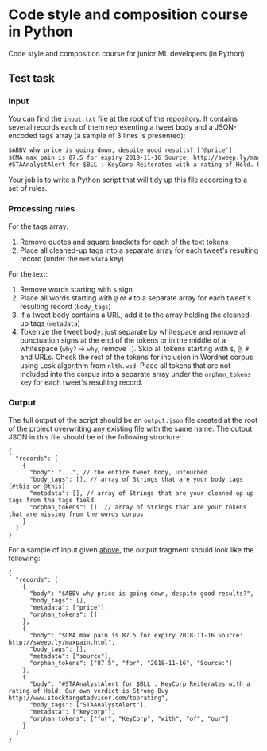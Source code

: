 # Code style and composition course in Python
Code style and composition course for junior ML developers (in Python)

## Test task

### Input

You can find the `input.txt` file at the root of the repository. It contains several records each of them representing a tweet body and a JSON-encoded tags array (a sample of 3 lines is presented):

```txt
$ABBV why price is going down, despite good results?,['@price']
$CMA max pain is 87.5 for expiry 2018-11-16 Source: http://sweep.ly/maxpain.html,['@source']
#STAAnalystAlert for $BLL : KeyCorp Reiterates with a rating of Hold. Our own verdict is Strong Buy http://www.stocktargetadvisor.com/toprating,['@keycorp']
```

Your job is to write a Python script that will tidy up this file according to a set of rules.

### Processing rules

For the tags array:

1. Remove quotes and square brackets for each of the text tokens
2. Place all cleaned-up tags into a separate array for each tweet's resulting record (under the `metadata` key)


For the text:

1. Remove words starting with `$` sign
2. Place all words starting with `@` or `#` to a separate array for each tweet's resulting record (`body_tags`)
3. If a tweet body contains a URL, add it to the array holding the cleaned-up tags (`metadata`)
4. Tokenize the tweet body: just separate by whitespace and remove all punctuation signs at the end of the tokens or in the middle of a whitespace (`why?` -> `why`, remove ` : `). Skip all tokens starting with `$`, `@`, `#` and URLs. Check the rest of the tokens for inclusion in Wordnet corpus using Lesk algorithm from `nltk.wsd`. Place all tokens that are not included into the corpus into a separate array under the `orphan_tokens` key for each tweet's resulting record.

### Output

The full output of the script should be an `output.json` file created at the root of the project overwriting any existing file with the same name. The output JSON in this file should be of the following structure:

```json5
{
  "records": [
    {
      "body": "...", // the entire tweet body, untouched
      "body_tags": [], // array of Strings that are your body tags (#this or @this)
      "metadata": [], // array of Strings that are your cleaned-up up tags from the tags field
      "orphan_tokens": [], // array of Strings that are your tokens that are missing from the words corpus
    }
  ]
}
```

For a sample of input given [above](#Input), the output fragment should look like the following:

```json5
{
  "records": [
    {
      "body": "$ABBV why price is going down, despite good results?",
      "body_tags": [],
      "metadata": ["price"],
      "orphan_tokens": []
    },
    {
      "body": "$CMA max pain is 87.5 for expiry 2018-11-16 Source: http://sweep.ly/maxpain.html",
      "body_tags": [],
      "metadata": ["source"],
      "orphan_tokens": ["87.5", "for", "2018-11-16", "Source:"]
    },
    {
      "body": "#STAAnalystAlert for $BLL : KeyCorp Reiterates with a rating of Hold. Our own verdict is Strong Buy http://www.stocktargetadvisor.com/toprating",
      "body_tags": ["STAAnalystAlert"],
      "metadata": ["keycorp"],
      "orphan_tokens": ["for", "KeyCorp", "with", "of", "our"]
    }
  ]
}
```